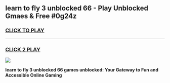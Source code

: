 
## learn to fly 3 unblocked 66 - Play Unblocked Gmaes & Free #0g24z
<h3>
<a href="https://news.freeplayer.one?title=learn_to_fly_3_unblocked_66&ref=24F">CLICK TO PLAY</a></h3>
<hr>

<h3>
<a href="https://news.freeplayer.one?title=learn_to_fly_3_unblocked_66&ref=24F">CLICK 2 PLAY</a>
  
</h3>

<a href="https://news.freeplayer.one?title=learn_to_fly_3_unblocked_66&ref=24F/"><img src="https://clearcache.store/games.png"></a>


**learn to fly 3 unblocked 66 games unblocked: Your Gateway to Fun and Accessible Online Gaming**
